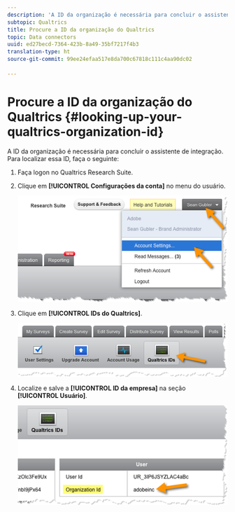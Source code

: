 ```yaml
---
description: 'A ID da organização é necessária para concluir o assistente de integração. Para localizar essa ID, faça o seguinte:'
subtopic: Qualtrics
title: Procure a ID da organização do Qualtrics
topic: Data connectors
uuid: ed27becd-7364-423b-8a49-35bf7217f4b3
translation-type: ht
source-git-commit: 99ee24efaa517e8da700c67818c111c4aa90dc02

---
```



# Procure a ID da organização do Qualtrics {#looking-up-your-qualtrics-organization-id}

A ID da organização é necessária para concluir o assistente de integração. Para localizar essa ID, faça o seguinte:

1. Faça logon no Qualtrics Research Suite.
1. Clique em **[!UICONTROL Configurações da conta]** no menu do usuário.

   ![](assets/qualtrics-org-id-1.png)

1. Clique em **[!UICONTROL IDs do Qualtrics]**.

   ![](assets/qualtrics-org-id-2.png)

1. Localize e salve a **[!UICONTROL ID da empresa]** na seção **[!UICONTROL Usuário]**.

   ![](assets/qualtrics-org-id-3.png)

